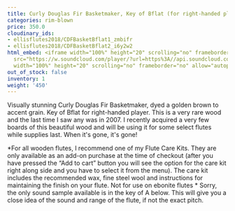 ```yaml
---
title: Curly Douglas Fir Basketmaker, Key of Bflat (for right-handed player)
categories: rim-blown
price: 350.0
cloudinary_ids:
- ellisflutes2018/CDFBasketBflat1_zmbifr
- ellisflutes2018/CDFBasketBflat2_i6y2w2
html_embed: <iframe width="100%" height="20" scrolling="no" frameborder="no" allow="autoplay"
  src="https://w.soundcloud.com/player/?url=https%3A//api.soundcloud.com/tracks/536548146&color=%23ff5500&inverse=false&auto_play=false&show_user=true"></iframe><iframe
  width="100%" height="20" scrolling="no" frameborder="no" allow="autoplay" src="https://w.soundcloud.com/player/?url=https%3A//api.soundcloud.com/tracks/536548146&color=%23ff5500&inverse=false&auto_play=false&show_user=true"></iframe>
out_of_stock: false
inventory: 1
weight: '450'
---
```


Visually stunning Curly Douglas Fir Basketmaker, dyed a golden brown to accent grain. Key of Bflat for right-handed player. This is a very rare wood and the last time I saw any was in 2007. I recently acquired a very few boards of this beautiful wood and will be using it for some select flutes while supplies last. When it's gone, it's gone! 

*For all wooden flutes, I recommend one of my Flute Care Kits.  They are only available as an add-on purchase at the time of checkout (after you have pressed the “Add to cart” button you will see the option for the care kit right along side and you have to select it from the menu). The care kit includes the recommended wax, fine steel wool and instructions for maintaining the finish on your flute.  Not for use on ebonite flutes
*
Sorry, the only sound sample available is in the key of A below.  This will give you a close idea of the sound and range of the flute, if not the exact pitch.
